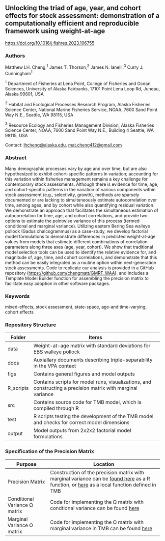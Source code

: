 ## Unlocking the triad of age, year, and cohort effects for stock assessment: demonstration of a computationally efficient and reproducible framework using weight-at-age 
https://doi.org/10.1016/j.fishres.2023.106755


### Authors
Matthew LH. Cheng,<sup>1</sup> James T. Thorson,<sup>2</sup> James N. Ianelli,<sup>3</sup> Curry J. Cunningham<sup>1</sup> 

<sup>1</sup> Department of Fisheries at Lena Point, College of Fisheries and Ocean Sciences, University of Alaska Fairbanks, 17101 Point Lena Loop Rd, Juneau, Alaska 99801, USA 

<sup>2</sup>  Habitat and Ecological Processes Research Program, Alaska Fisheries Science Center, National Marine Fisheries Service, NOAA, 7600 Sand Point Way N.E., Seattle, WA 98115, USA

<sup>3</sup>  Resource Ecology and Fisheries Management Division, Alaska Fisheries Science Center, NOAA, 7600 Sand Point Way N.E., Building 4 Seattle, WA 98115, USA

Contact: lhcheng@alaska.edu, mat.cheng412@gmail.com

### Abstract
Many demographic processes vary by age and over time, but are also hypothesized to exhibit cohort-specific patterns in variation; accounting for this variation within fisheries management remains a key challenge for contemporary stock assessments. Although there is evidence for time, age, and cohort-specific patterns in the variation of various components within stock assessment (e.g., selectivity, growth), methods are sparsely documented or are lacking to simultaneously estimate autocorrelation over time, among ages, and by cohort while also quantifying residual variation. We demonstrate an approach that facilitates the simultaneous estimation of autocorrelation for time, age, and cohort correlations, and provide two options to estimate the pointwise variance of this process (termed conditional and marginal variance). Utilizing eastern Bering Sea walleye pollock (Gadus chalcogrammus) as a case-study, we develop factorial model formulations to demonstrate differences in predicted weight-at-age values from models that estimate different combinations of correlation parameters along three axes (age, year, cohort). We show that traditional model selection tools can be used to identify the relative evidence for, and magnitude of, age, time, and cohort correlations, and demonstrate that this method can be easily integrated as a routine option within next-generation stock assessments. Code to replicate our analysis is provided in a GitHub repository (https://github.com/chengmatt/GMRF_WAA), and includes a Template Model Builder function for assembling the precision matrix to facilitate easy adoption in other software packages.


### Keywords
mixed-effects, stock assessment, state-space, age-and time-varying, cohort effects

### Repository Structure
| Folder  | Items |
| --------| --------|
|data| Weight-at-age matrix with standard deviations for EBS walleye pollock |
|docs| Auxiallary documents describing triple-separability in the VPA context |
|figs| Contains general figures and model outputs |
|R_scripts| Contains scripts for model runs, visualizations, and constructing a precision matrix with marginal variance |
|src| Contains source code for TMB model, which is compiled through R|
|test|R scripts testing the development of the TMB model and checks for correct model dimensions|
|output| Model outputs from 2x2x2 factorial model formulations |

### Specification of the Precision Matrix
| Purpose  | Location |
| --------| --------|
|Precision Matrix| Construction of the precision matrix with marginal variance can be [found here](https://github.com/chengmatt/GMRF_WAA/blob/master/R_scripts/make_precision/Construct_precision.R) as a R function, or [here](https://github.com/chengmatt/GMRF_WAA/blob/26b38d6e5dd64bd79d16f1c1d4f3671364bfb93d/src/GMRF_WAA.cpp#L14-L132) as a local function defined in TMB|
|Conditional Variance &Omega; matrix | Code for implementing the &Omega; matrix with condtional variance can be found [here](https://github.com/chengmatt/GMRF_WAA/blob/26b38d6e5dd64bd79d16f1c1d4f3671364bfb93d/src/GMRF_WAA.cpp#L78-L87)|
|Marginal Variance &Omega; matrix | Code for implementing the &Omega; matrix with marginal variance in TMB can be found [here](https://github.com/chengmatt/GMRF_WAA/blob/6ebbeecfe4dd002de66c655d7d687f688cdd1954/src/triple_sep_waa.cpp#L83-L116?plain=1)|

